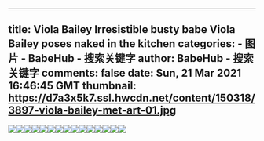
---
title: Viola Bailey Irresistible busty babe Viola Bailey poses naked in the kitchen
categories: 
    - 图片
    - BabeHub - 搜索关键字
author: BabeHub - 搜索关键字
comments: false
date: Sun, 21 Mar 2021 16:46:45 GMT
thumbnail: https://d7a3x5k7.ssl.hwcdn.net/content/150318/3897-viola-bailey-met-art-01.jpg
---

<div>   
<img src="https://d7a3x5k7.ssl.hwcdn.net/content/150318/3897-viola-bailey-met-art-01.jpg" referrerpolicy="no-referrer"><img src="https://d7a3x5k7.ssl.hwcdn.net/content/150318/3897-viola-bailey-met-art-02.jpg" referrerpolicy="no-referrer"><img src="https://d7a3x5k7.ssl.hwcdn.net/content/150318/3897-viola-bailey-met-art-03.jpg" referrerpolicy="no-referrer"><img src="https://d7a3x5k7.ssl.hwcdn.net/content/150318/3897-viola-bailey-met-art-04.jpg" referrerpolicy="no-referrer"><img src="https://d7a3x5k7.ssl.hwcdn.net/content/150318/3897-viola-bailey-met-art-05.jpg" referrerpolicy="no-referrer"><img src="https://d7a3x5k7.ssl.hwcdn.net/content/150318/3897-viola-bailey-met-art-06.jpg" referrerpolicy="no-referrer"><img src="https://d7a3x5k7.ssl.hwcdn.net/content/150318/3897-viola-bailey-met-art-07.jpg" referrerpolicy="no-referrer"><img src="https://d7a3x5k7.ssl.hwcdn.net/content/150318/3897-viola-bailey-met-art-08.jpg" referrerpolicy="no-referrer"><img src="https://d7a3x5k7.ssl.hwcdn.net/content/150318/3897-viola-bailey-met-art-09.jpg" referrerpolicy="no-referrer"><img src="https://d7a3x5k7.ssl.hwcdn.net/content/150318/3897-viola-bailey-met-art-10.jpg" referrerpolicy="no-referrer"><img src="https://d7a3x5k7.ssl.hwcdn.net/content/150318/3897-viola-bailey-met-art-11.jpg" referrerpolicy="no-referrer"><img src="https://d7a3x5k7.ssl.hwcdn.net/content/150318/3897-viola-bailey-met-art-12.jpg" referrerpolicy="no-referrer"><img src="https://d7a3x5k7.ssl.hwcdn.net/content/150318/3897-viola-bailey-met-art-13.jpg" referrerpolicy="no-referrer"><img src="https://d7a3x5k7.ssl.hwcdn.net/content/150318/3897-viola-bailey-met-art-14.jpg" referrerpolicy="no-referrer"><img src="https://d7a3x5k7.ssl.hwcdn.net/content/150318/3897-viola-bailey-met-art-15.jpg" referrerpolicy="no-referrer">  
</div>
            